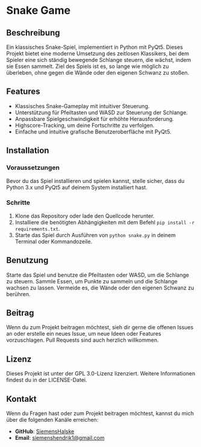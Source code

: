 # Snake Game

## Beschreibung
Ein klassisches Snake-Spiel, implementiert in Python mit PyQt5. Dieses Projekt bietet eine moderne Umsetzung des zeitlosen Klassikers, bei dem Spieler eine sich ständig bewegende Schlange steuern, die wächst, indem sie Essen sammelt. Ziel des Spiels ist es, so lange wie möglich zu überleben, ohne gegen die Wände oder den eigenen Schwanz zu stoßen.

## Features
- Klassisches Snake-Gameplay mit intuitiver Steuerung.
- Unterstützung für Pfeiltasten und WASD zur Steuerung der Schlange.
- Anpassbare Spielgeschwindigkeit für erhöhte Herausforderung.
- Highscore-Tracking, um deine Fortschritte zu verfolgen.
- Einfache und intuitive grafische Benutzeroberfläche mit PyQt5.

## Installation

### Voraussetzungen
Bevor du das Spiel installieren und spielen kannst, stelle sicher, dass du Python 3.x und PyQt5 auf deinem System installiert hast.

### Schritte
1. Klone das Repository oder lade den Quellcode herunter.
2. Installiere die benötigten Abhängigkeiten mit dem Befehl `pip install -r requirements.txt`.
3. Starte das Spiel durch Ausführen von `python snake.py` in deinem Terminal oder Kommandozeile.

## Benutzung
Starte das Spiel und benutze die Pfeiltasten oder WASD, um die Schlange zu steuern. Sammle Essen, um Punkte zu sammeln und die Schlange wachsen zu lassen. Vermeide es, die Wände oder den eigenen Schwanz zu berühren.

## Beitrag
Wenn du zum Projekt beitragen möchtest, sieh dir gerne die offenen Issues an oder erstelle ein neues Issue, um neue Ideen oder Features vorzuschlagen. Pull Requests sind auch herzlich willkommen.

## Lizenz
Dieses Projekt ist unter der GPL 3.0-Lizenz lizenziert. Weitere Informationen findest du in der LICENSE-Datei.

## Kontakt
Wenn du Fragen hast oder zum Projekt beitragen möchtest, kannst du mich über die folgenden Kanäle erreichen:

- **GitHub**: [SiemensHalske](https://github.com/SiemensHalske)
- **Email**: siemenshendrik1@gmail.com

